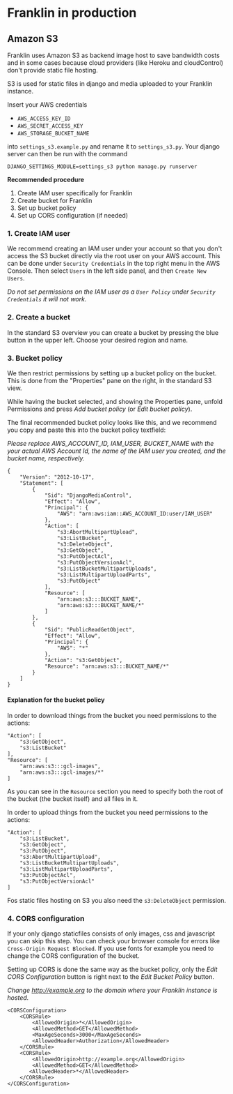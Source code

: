 Franklin in production
======================

Amazon S3
---------
Franklin uses Amazon S3 as backend image host to save bandwidth costs and in
some cases because cloud providers (like Heroku and cloudControl) don't provide
static file hosting.

S3 is used for static files in django and media uploaded to your Franklin
instance.

Insert your AWS credentials

* `AWS_ACCESS_KEY_ID`
* `AWS_SECRET_ACCESS_KEY`
* `AWS_STORAGE_BUCKET_NAME`

into `settings_s3.example.py` and rename it to `settings_s3.py`. Your django
server can then be run with the command

    DJANGO_SETTINGS_MODULE=settings_s3 python manage.py runserver

**Recommended procedure**

1. Create IAM user specifically for Franklin
2. Create bucket for Franklin
3. Set up bucket policy
4. Set up CORS configuration (if needed)

### 1. Create IAM user
We recommend creating an IAM user under your account so that you don't access
the S3 bucket directly via the root user on your AWS account.  This can be done
under `Security Credentials` in the top right menu in the AWS Console.
Then select `Users` in the left side panel, and then `Create New Users`.

_Do not set permissions on the IAM user as a `User Policy` under `Security
Credentials` it will not work._

### 2. Create a bucket
In the standard S3 overview you can create a bucket by pressing the blue button
in the upper left. Choose your desired region and name.

### 3. Bucket policy
We then restrict permissions by setting up a bucket policy on the bucket.
This is done from the "Properties" pane on the right, in the standard S3 view.

While having the bucket selected, and showing the Properties pane, unfold
Permissions and press _Add bucket policy_ (or _Edit bucket policy_).

The final recommended bucket policy looks like this, and we recommend you copy
and paste this into the bucket policy textfield:

_Please replace AWS\_ACCOUNT\_ID, IAM\_USER, BUCKET\_NAME with the your actual AWS
Account Id, the name of the IAM user you created, and the bucket name,
respectively._

    {
        "Version": "2012-10-17",
        "Statement": [
            {
                "Sid": "DjangoMediaControl",
                "Effect": "Allow",
                "Principal": {
                    "AWS": "arn:aws:iam::AWS_ACCOUNT_ID:user/IAM_USER"
                },
                "Action": [
                    "s3:AbortMultipartUpload",
                    "s3:ListBucket",
                    "s3:DeleteObject",
                    "s3:GetObject",
                    "s3:PutObjectAcl",
                    "s3:PutObjectVersionAcl",
                    "s3:ListBucketMultipartUploads",
                    "s3:ListMultipartUploadParts",
                    "s3:PutObject"
                ],
                "Resource": [
                    "arn:aws:s3:::BUCKET_NAME",
                    "arn:aws:s3:::BUCKET_NAME/*"
                ]
            },
            {
                "Sid": "PublicReadGetObject",
                "Effect": "Allow",
                "Principal": {
                    "AWS": "*"
                },
                "Action": "s3:GetObject",
                "Resource": "arn:aws:s3:::BUCKET_NAME/*"
            }
        ]
    }

#### Explanation for the bucket policy

In order to download things from the bucket you need permissions to the actions:

    "Action": [
        "s3:GetObject",
        "s3:ListBucket"
    ],
    "Resource": [
        "arn:aws:s3:::gcl-images",
        "arn:aws:s3:::gcl-images/*"
    ]

As you can see in the `Resource` section you need to specify both the root of
the bucket (the bucket itself) and all files in it.

In order to upload things from the bucket you need permissions to the actions:

    "Action": [
        "s3:ListBucket",
        "s3:GetObject",
        "s3:PutObject",
        "s3:AbortMultipartUpload",
        "s3:ListBucketMultipartUploads",
        "s3:ListMultipartUploadParts",
        "s3:PutObjectAcl",
        "s3:PutObjectVersionAcl"
    ]

Fos static files hosting on S3 you also need the `s3:DeleteObject` permission.

### 4. CORS configuration
If your only django staticfiles consists of only images, css and javascript you
can skip this step. You can check your browser console for errors like
`Cross-Origin Request Blocked`. If you use fonts for example you need to change
the CORS configuration of the bucket.

Setting up CORS is done the same way as the bucket policy, only the _Edit CORS
Configuration_ button is right next to the _Edit Bucket Policy_ button.

_Change http://example.org to the domain where your Franklin instance is
hosted._

    <CORSConfiguration>
        <CORSRule>
            <AllowedOrigin>*</AllowedOrigin>
            <AllowedMethod>GET</AllowedMethod>
            <MaxAgeSeconds>3000</MaxAgeSeconds>
            <AllowedHeader>Authorization</AllowedHeader>
        </CORSRule>
        <CORSRule>
            <AllowedOrigin>http://example.org</AllowedOrigin>
            <AllowedMethod>GET</AllowedMethod>
           <AllowedHeader>*</AllowedHeader>
        </CORSRule>
    </CORSConfiguration>
